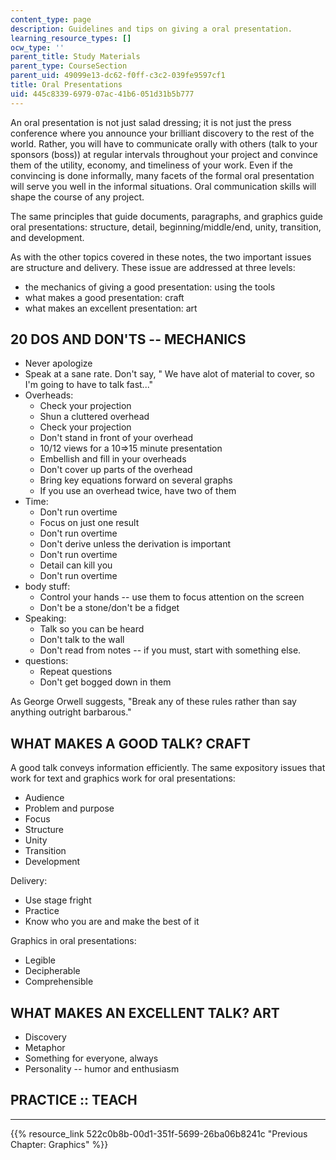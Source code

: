 ```yaml
---
content_type: page
description: Guidelines and tips on giving a oral presentation.
learning_resource_types: []
ocw_type: ''
parent_title: Study Materials
parent_type: CourseSection
parent_uid: 49099e13-dc62-f0ff-c3c2-039fe9597cf1
title: Oral Presentations
uid: 445c8339-6979-07ac-41b6-051d31b5b777
---
```


An oral presentation is not just salad dressing; it is not just the press conference where you announce your brilliant discovery to the rest of the world. Rather, you will have to communicate orally with others (talk to your sponsors (boss)) at regular intervals throughout your project and convince them of the utility, economy, and timeliness of your work. Even if the convincing is done informally, many facets of the formal oral presentation will serve you well in the informal situations. Oral communication skills will shape the course of any project.

The same principles that guide documents, paragraphs, and graphics guide oral presentations: structure, detail, beginning/middle/end, unity, transition, and development.

As with the other topics covered in these notes, the two important issues are structure and delivery. These issue are addressed at three levels:

*   the mechanics of giving a good presentation: using the tools
*   what makes a good presentation: craft
*   what makes an excellent presentation: art

20 DOS AND DON'TS -- MECHANICS
------------------------------

*   Never apologize
*   Speak at a sane rate. Don't say, " We have alot of material to cover, so I'm going to have to talk fast..."
*   Overheads:
    *   Check your projection
    *   Shun a cluttered overhead
    *   Check your projection
    *   Don't stand in front of your overhead
    *   10/12 views for a 10=>15 minute presentation
    *   Embellish and fill in your overheads
    *   Don't cover up parts of the overhead
    *   Bring key equations forward on several graphs
    *   If you use an overhead twice, have two of them
*   Time:
    *   Don't run overtime
    *   Focus on just one result
    *   Don't run overtime
    *   Don't derive unless the derivation is important
    *   Don't run overtime
    *   Detail can kill you
    *   Don't run overtime
*   body stuff:
    *   Control your hands -- use them to focus attention on the screen
    *   Don't be a stone/don't be a fidget
*   Speaking:
    *   Talk so you can be heard
    *   Don't talk to the wall
    *   Don't read from notes -- if you must, start with something else.
*   questions:
    *   Repeat questions
    *   Don't get bogged down in them

As George Orwell suggests, "Break any of these rules rather than say anything outright barbarous."

WHAT MAKES A GOOD TALK? CRAFT
-----------------------------

A good talk conveys information efficiently. The same expository issues that work for text and graphics work for oral presentations:

*   Audience
*   Problem and purpose
*   Focus
*   Structure
*   Unity
*   Transition
*   Development

Delivery:

*   Use stage fright
*   Practice
*   Know who you are and make the best of it

Graphics in oral presentations:

*   Legible
*   Decipherable
*   Comprehensible

WHAT MAKES AN EXCELLENT TALK? ART
---------------------------------

*   Discovery
*   Metaphor
*   Something for everyone, always
*   Personality -- humor and enthusiasm

PRACTICE :: TEACH
-----------------

* * *

{{% resource_link 522c0b8b-00d1-351f-5699-26ba06b8241c "Previous Chapter: Graphics" %}}